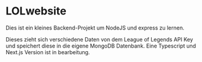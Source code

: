 # LOLwebsite
Dies ist ein kleines Backend-Projekt um NodeJS und express zu lernen.

Dieses zieht sich verschiedene Daten von dem League of Legends API Key und speichert diese in die eigene MongoDB Datenbank.
Eine Typescript und Next.js Version ist in bearbeitung.
